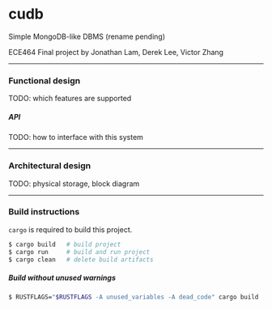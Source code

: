# cudb

Simple MongoDB-like DBMS (rename pending)

ECE464 Final project by Jonathan Lam, Derek Lee, Victor Zhang

---

### Functional design
TODO: which features are supported

##### API
TODO: how to interface with this system

---

### Architectural design
TODO: physical storage, block diagram

---

### Build instructions
`cargo` is required to build this project.

```bash
$ cargo build   # build project
$ cargo run     # build and run project
$ cargo clean   # delete build artifacts
```

##### Build without unused warnings
```bash
$ RUSTFLAGS="$RUSTFLAGS -A unused_variables -A dead_code" cargo build
```
